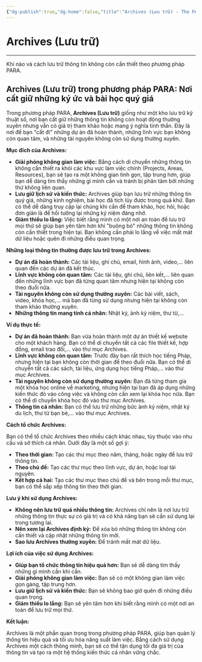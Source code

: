 ```yaml
---
{"dg-publish":true,"dg-home":false,"title":"Archives (Lưu trữ) - The PARA Method","date":"2025-01-31","tags":["book","books/the-para-method"],"dg-path":"Books/The PARA Method/Archives - Lưu trữ.md","permalink":"/books/the-para-method/archives-luu-tru/","dgPassFrontmatter":true,"noteIcon":"","updated":"2025-01-31T08:17:25.130+07:00"}
---
```



# Archives (Lưu trữ)
---

Khi nào và cách lưu trữ thông tin không còn cần thiết theo phương pháp PARA.

## Archives (Lưu trữ) trong phương pháp PARA: Nơi cất giữ những ký ức và bài học quý giá

Trong phương pháp PARA, **Archives (Lưu trữ)** giống như một kho lưu trữ kỹ thuật số, nơi bạn cất giữ những thông tin không còn hoạt động thường xuyên nhưng vẫn có giá trị tham khảo hoặc mang ý nghĩa tinh thần. Đây là nơi để bạn "cất đi" những dự án đã hoàn thành, những lĩnh vực bạn không còn quan tâm, và những tài nguyên không còn sử dụng thường xuyên.

**Mục đích của Archives:**

- **Giải phóng không gian làm việc:** Bằng cách di chuyển những thông tin không cần thiết ra khỏi các khu vực làm việc chính (Projects, Areas, Resources), bạn sẽ tạo ra một không gian tinh gọn, tập trung hơn, giúp bạn dễ dàng tìm thấy những gì mình cần và tránh bị phân tâm bởi những thứ không liên quan.
- **Lưu giữ lịch sử và kiến thức:** Archives giúp bạn lưu trữ những thông tin quý giá, những kinh nghiệm, bài học đã tích lũy được trong quá khứ. Bạn có thể dễ dàng truy cập lại chúng khi cần để tham khảo, học hỏi, hoặc đơn giản là để hồi tưởng lại những kỷ niệm đáng nhớ.
- **Giảm thiểu lo lắng:** Việc biết rằng mình có một nơi an toàn để lưu trữ mọi thứ sẽ giúp bạn yên tâm hơn khi "buông bỏ" những thông tin không còn cần thiết trong hiện tại. Bạn không cần phải lo lắng về việc mất mát dữ liệu hoặc quên đi những điều quan trọng.

**Những loại thông tin thường được lưu trữ trong Archives:**

- **Dự án đã hoàn thành:** Các tài liệu, ghi chú, email, hình ảnh, video,... liên quan đến các dự án đã kết thúc.
- **Lĩnh vực không còn quan tâm:** Các tài liệu, ghi chú, liên kết,... liên quan đến những lĩnh vực bạn đã từng quan tâm nhưng hiện tại không còn theo đuổi nữa.
- **Tài nguyên không còn sử dụng thường xuyên:** Các bài viết, sách, video, khóa học,... mà bạn đã từng sử dụng nhưng hiện tại không còn tham khảo thường xuyên.
- **Những thông tin mang tính cá nhân:** Nhật ký, ảnh kỷ niệm, thư từ,...

**Ví dụ thực tế:**

- **Dự án đã hoàn thành:** Bạn vừa hoàn thành một dự án thiết kế website cho một khách hàng. Bạn có thể di chuyển tất cả các file thiết kế, hợp đồng, email trao đổi,... vào thư mục Archives.
- **Lĩnh vực không còn quan tâm:** Trước đây bạn rất thích học tiếng Pháp, nhưng hiện tại bạn không còn thời gian để theo đuổi nữa. Bạn có thể di chuyển tất cả các sách, tài liệu, ứng dụng học tiếng Pháp,... vào thư mục Archives.
- **Tài nguyên không còn sử dụng thường xuyên:** Bạn đã từng tham gia một khóa học online về marketing, nhưng hiện tại bạn đã áp dụng những kiến thức đó vào công việc và không còn cần xem lại khóa học nữa. Bạn có thể di chuyển khóa học đó vào thư mục Archives.
- **Thông tin cá nhân:** Bạn có thể lưu trữ những bức ảnh kỷ niệm, nhật ký du lịch, thư từ bạn bè,... vào thư mục Archives.

**Cách tổ chức Archives:**

Bạn có thể tổ chức Archives theo nhiều cách khác nhau, tùy thuộc vào nhu cầu và sở thích cá nhân. Dưới đây là một số gợi ý:

- **Theo thời gian:** Tạo các thư mục theo năm, tháng, hoặc ngày để lưu trữ thông tin.
- **Theo chủ đề:** Tạo các thư mục theo lĩnh vực, dự án, hoặc loại tài nguyên.
- **Kết hợp cả hai:** Tạo các thư mục theo chủ đề và bên trong mỗi thư mục, bạn có thể sắp xếp thông tin theo thời gian.

**Lưu ý khi sử dụng Archives:**

- **Không nên lưu trữ quá nhiều thông tin:** Archives chỉ nên là nơi lưu trữ những thông tin thực sự có giá trị và có khả năng bạn sẽ cần sử dụng lại trong tương lai.
- **Nên xem lại Archives định kỳ:** Để xóa bỏ những thông tin không còn cần thiết và cập nhật những thông tin mới.
- **Sao lưu Archives thường xuyên:** Để tránh mất mát dữ liệu.

**Lợi ích của việc sử dụng Archives:**

- **Giúp bạn tổ chức thông tin hiệu quả hơn:** Bạn sẽ dễ dàng tìm thấy những gì mình cần khi cần.
- **Giải phóng không gian làm việc:** Bạn sẽ có một không gian làm việc gọn gàng, tập trung hơn.
- **Lưu giữ lịch sử và kiến thức:** Bạn sẽ không bao giờ quên đi những điều quan trọng.
- **Giảm thiểu lo lắng:** Bạn sẽ yên tâm hơn khi biết rằng mình có một nơi an toàn để lưu trữ mọi thứ.

**Kết luận:**

Archives là một phần quan trọng trong phương pháp PARA, giúp bạn quản lý thông tin hiệu quả và tối ưu hóa năng suất làm việc. Bằng cách sử dụng Archives một cách thông minh, bạn sẽ có thể tận dụng tối đa giá trị của thông tin và tạo ra một hệ thống kiến thức cá nhân vững chắc.
